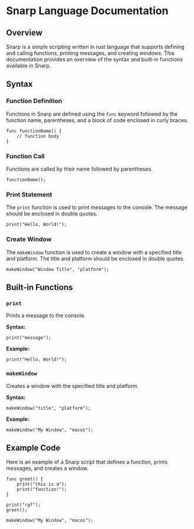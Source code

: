 # Snarp Language Documentation

## Overview
Snarp is a simple scripting written in rust language that supports defining and calling functions, printing messages, and creating windows. This documentation provides an overview of the syntax and built-in functions available in Snarp.

## Syntax

### Function Definition
Functions in Snarp are defined using the `func` keyword followed by the function name, parentheses, and a block of code enclosed in curly braces.

```sp
func functionName() {
    // function body
}
```

### Function Call
Functions are called by their name followed by parentheses.

```sp
functionName();
```

### Print Statement
The `print` function is used to print messages to the console. The message should be enclosed in double quotes.

```sp
print("Hello, World!");
```

### Create Window
The `makeWindow` function is used to create a window with a specified title and platform. The title and platform should be enclosed in double quotes.

```sp
makeWindow("Window Title", "platform");
```

## Built-in Functions

### `print`
Prints a message to the console.

**Syntax:**
```sp
print("message");
```

**Example:**
```sp
print("Hello, World!");
```

### `makeWindow`
Creates a window with the specified title and platform.

**Syntax:**
```sp
makeWindow("title", "platform");
```

**Example:**
```sp
makeWindow("My Window", "macos");
```

## Example Code
Here is an example of a Snarp script that defines a function, prints messages, and creates a window.

```sp
func greet() {
    print("this is a");
    print("function!");
}

print("rgf");
greet();

makeWindow("My Window", "macos");
```

